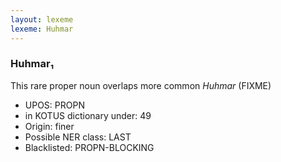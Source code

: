 ```yaml
---
layout: lexeme
lexeme: Huhmar
---
```


###  Huhmar₁

This rare proper noun overlaps more common *Huhmar* (FIXME)
* UPOS:  PROPN
* in KOTUS dictionary under:  49
* Origin:  finer
* Possible NER class:  LAST
* Blacklisted:  PROPN-BLOCKING

